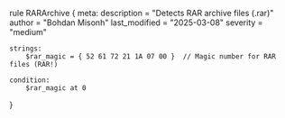 rule RARArchive
{
    meta:
        description = "Detects RAR archive files (.rar)"
        author = "Bohdan Misonh"
        last_modified = "2025-03-08"
        severity = "medium"

    strings:
        $rar_magic = { 52 61 72 21 1A 07 00 }  // Magic number for RAR files (RAR!)

    condition:
        $rar_magic at 0
}
